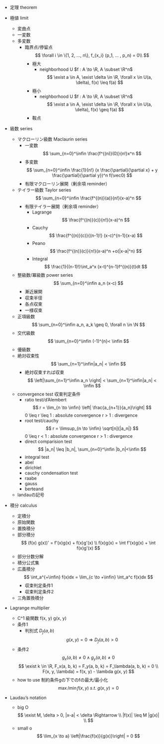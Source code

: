 - 定理 theorem
    
    
    
    
    
    
    


- 極値 limit
    - 変曲点
    - 一変数
    - 多変数
        - 臨界点/停留点
            $$ \forall i \in \{1, 2, ..., n\}, f_{x_i} (p_1, ... , p_n) = 0\\ $$
            - 極大
                - neighborhood U
                $f : A \to \R, A \subset \R^n$
                $$ \exist a \in A, \exist \delta \in \R, \forall x \in U(a, \delta), f(x) \leq f(a) $$
            - 極小
                - neighborhood U
                $f : A \to \R, A \subset \R^n$
                $$ \exist a \in A, \exist \delta \in \R, \forall x \in U(a, \delta), f(x) \geq f(a) $$
            - 鞍点
- 級数 series
    - マクローリン級数 Maclaurin series
        - 一変数
            $$ \sum_{n=0}^\infin \frac{f^{(n)}(0)}{n!}x^n $$
        - 多変数
            $$ \sum_{n=0}^\infin \frac{1}{n!} (x \frac{\partial}{\partial x} + y \frac{\partial}{\partial y})^n f(\vec0) $$
        - 有限マクローリン展開（剰余項 reminder）
    - テイラー級数 Taylor series
        $$ \sum_{n=0}^\infin \frac{f^{(n)}(a)}{n!}(x-a)^n $$
        - 有限テイラー展開（剰余項 reminder）
            - Lagrange
                $$ \frac{f^{(n)}(c)}{n!}(x-a)^n $$
            - Cauchy
                $$ \frac{f^{(n)}(c)}{(n-1)!} (x-c)^{n-1}(x-a) $$
            - Peano
                $$ \frac{f^{(n)}(c)}{n!}(x-a)^n +o(|x-a|^n) $$
            - Integral
                $$ \frac{1}{(n-1)!}\int_a^x (x-t)^{n-1}f^{(n)}(t)dt $$
    - 整級数/冪級数 power series
        $$ \sum_{n=0}^\infin a_n (x-c) $$
        - 漸近展開
        - 収束半径
        - 各点収束
        - 一様収束
    - 正項級数
        $$ \sum_{n=0}^\infin a_n, a_k \geq 0, \forall n \in \N $$
    - 交代級数
        $$ \sum_{n=0}^\infin (-1)^{n}< \infin $$
    - 優級数
    - 絶対収束性
        $$ \sum_{n=1}^\infin|a_n| < \infin $$
        - 絶対収束すれば収束
            $$ \left|\sum_{n=1}^\infin a_n \right| < \sum_{n=1}^\infin|a_n| < \infin $$
    - convergence test 収束判定条件
        - ratio test/d’Alembert
            $$ r = \lim_{n \to \infin} \left| \frac{a_{n+1}}{a_n}\right|
            $$
            0 \leq r \leq 1 : absolute convergence
            r > 1 : divergence
        - root test/cauchy
            $$ r = \limsup_{n \to \infin} \sqrt[n]{|a_n|} $$
            0 \leq r < 1 : absolute convergence
            r > 1 : divergence
        - direct comparision test
            $$ |a_n| \leq |b_n|, \sum_{n=0}^\infin |b_n|<\infin $$
        - integral test
        - abel
        - dirichlet
        - cauchy condensation test
        - raabe
        - gauss
        - berteand
    - landauの記号
- 積分 calculus
    - 定積分
    - 原始関数
    - 置換積分
    - 部分積分
        $$ (f(x) g(x))' = f'(x)g(x) + f(x)g'(x) \\ f(x)g(x) = \int f'(x)g(x) + \int f(x)g'(x) $$
    - 部分分数分解
    - 積分公式集
    - 広義積分
        $$ \int_a^{+\infin} f(x)dx = \lim_{c \to +\infin} \int_a^c f(x)dx $$
        - 収束判定条件1
        - 収束判定条件2
    - 三角置換積分
- Lagrange multiplier
    - C^1 級関数 f(x, y) g(x, y)
    - 条件1
        - 判別式 $D_f(a, b)$
        $$ g(x, y)=0 \Rightarrow D_f(a, b)>0 $$
    - 条件2
        $$ g_x(a, b)\ne 0 \land g_y(a, b) \ne 0 $$
    $$ \exist k \in \R, F_x(a, b, k) = F_y(a, b, k) = F_\lambda(a, b, k) = 0 \\ F(x, y, \lambda) = f(x, y) - \lambda g(x, y) $$
    - how to use
        制約条件gの下でのfの最大/最小化
        $$ \max / \min f(x, y)\ s.t.\ g(x, y) = 0 $$
- Laudau’s notation
    - big O
        $$ \exist M, \delta > 0, |x-a| < \delta \Rightarrow \\ |f(x)| \leq M |g(x)| \\
        $$
    - small o
        $$ \lim_{x \to a} \left|\frac{f(x)}{g(x)}\right| = 0 $$